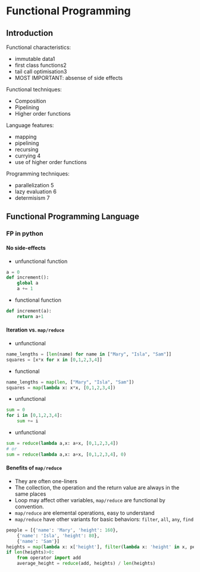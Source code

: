 
# Functional Programming

## Introduction

Functional characteristics:
  * immutable data1
  * first class functions2
  * tail call optimisation3
  * MOST IMPORTANT: absense of side effects

Functional techniques:
  * Composition
  * Pipelining
  * Higher order functions

Language features:
  * mapping
  * pipelining
  * recursing
  * currying 4
  * use of higher order functions

Programming techniques:
  * parallelization 5
  * lazy evaluation 6
  * determisism 7


## Functional Programming Language

### FP in python

#### No side-effects

  * unfunctional function
```python
a = 0
def increment():
	global a
	a += 1
```
  * functional function
```python
def increment(a):
	return a+1
```

#### Iteration vs. `map/reduce`

  * unfunctional
```python
name_lengths = [len(name) for name in ["Mary", "Isla", "Sam"]]
squares = [x*x for x in [0,1,2,3,4]]
```
  * functional
```python
name_lengths = map(len, ["Mary", "Isla", "Sam"])
squares = map(lambda x: x*x, [0,1,2,3,4])
```
  * unfunctional 
```python
sum = 0
for i in [0,1,2,3,4]:
	sum += i
```
  * unfunctional 
```python
sum = reduce(lambda a,x: a+x, [0,1,2,3,4])
# or
sum = reduce(lambda a,x: a+x, [0,1,2,3,4], 0)
```

#### Benefits of `map/reduce`

  * They are often one-liners
  * The collection, the operation and the return value are always in the same places
  * Loop may affect other variables, `map/reduce` are functional by convention.
  * `map/reduce` are elemental operations, easy to understand
  * `map/reduce` have other variants for basic behaviors: `filter`, `all`, `any`, `find`

```python
people = [{'name': 'Mary', 'height': 160},
	{'name': 'Isla', 'height': 80},
	{'name': 'Sam'}]
heights = map(lambda x: x['height'], filter(lambda x: 'height' in x, people))
if len(heights)>0:
	from operator import add
	average_height = reduce(add, heights) / len(heights)
```
 








